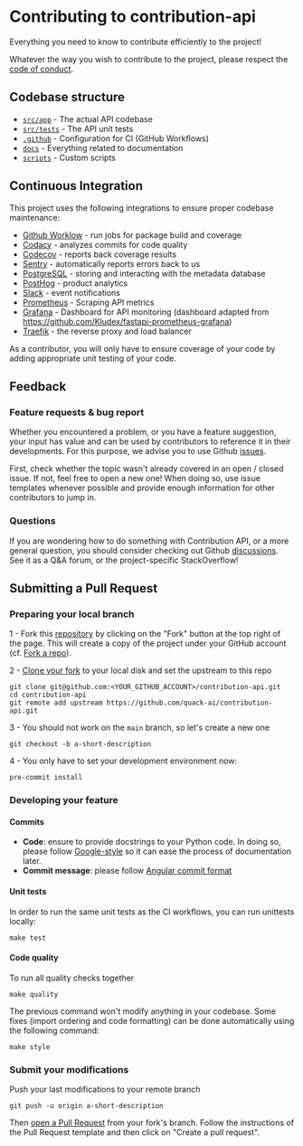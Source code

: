 # Contributing to contribution-api

Everything you need to know to contribute efficiently to the project!

Whatever the way you wish to contribute to the project, please respect the [code of conduct](CODE_OF_CONDUCT.md).



## Codebase structure

- [`src/app`](https://github.com/quack-ai/contribution-api/blob/main/src/app) - The actual API codebase
- [`src/tests`](https://github.com/quack-ai/contribution-api/blob/main/src/tests) - The API unit tests
- [`.github`](https://github.com/quack-ai/contribution-api/blob/main/.github) - Configuration for CI (GitHub Workflows)
- [`docs`](https://github.com/quack-ai/contribution-api/blob/main/docs) - Everything related to documentation
- [`scripts`](https://github.com/quack-ai/contribution-api/blob/main/scripts) - Custom scripts


## Continuous Integration

This project uses the following integrations to ensure proper codebase maintenance:

- [Github Worklow](https://help.github.com/en/actions/configuring-and-managing-workflows/configuring-a-workflow) - run jobs for package build and coverage
- [Codacy](https://www.codacy.com/) - analyzes commits for code quality
- [Codecov](https://codecov.io/) - reports back coverage results
- [Sentry](https://docs.sentry.io/platforms/python/) - automatically reports errors back to us
- [PostgreSQL](https://www.postgresql.org/) - storing and interacting with the metadata database
- [PostHog](https://posthog.com/) - product analytics
- [Slack](https://slack.com/) - event notifications
- [Prometheus](https://prometheus.io/) - Scraping API metrics
- [Grafana](https://grafana.com/) - Dashboard for API monitoring (dashboard adapted from https://github.com/Kludex/fastapi-prometheus-grafana)
- [Traefik](https://traefik.io/) - the reverse proxy and load balancer

As a contributor, you will only have to ensure coverage of your code by adding appropriate unit testing of your code.



## Feedback

### Feature requests & bug report

Whether you encountered a problem, or you have a feature suggestion, your input has value and can be used by contributors to reference it in their developments. For this purpose, we advise you to use Github [issues](https://github.com/quack-ai/contribution-api/issues).

First, check whether the topic wasn't already covered in an open / closed issue. If not, feel free to open a new one! When doing so, use issue templates whenever possible and provide enough information for other contributors to jump in.

### Questions

If you are wondering how to do something with Contribution API, or a more general question, you should consider checking out Github [discussions](https://github.com/quack-ai/contribution-api/discussions). See it as a Q&A forum, or the project-specific StackOverflow!



## Submitting a Pull Request

### Preparing your local branch

1 - Fork this [repository](https://github.com/quack-ai/contribution-api) by clicking on the "Fork" button at the top right of the page. This will create a copy of the project under your GitHub account (cf. [Fork a repo](https://docs.github.com/en/get-started/quickstart/fork-a-repo)).

2 - [Clone your fork](https://docs.github.com/en/repositories/creating-and-managing-repositories/cloning-a-repository) to your local disk and set the upstream to this repo
```shell
git clone git@github.com:<YOUR_GITHUB_ACCOUNT>/contribution-api.git
cd contribution-api
git remote add upstream https://github.com/quack-ai/contribution-api.git
```

3 - You should not work on the `main` branch, so let's create a new one
```shell
git checkout -b a-short-description
```

4 - You only have to set your development environment now:
```shell
pre-commit install
```

### Developing your feature

#### Commits

- **Code**: ensure to provide docstrings to your Python code. In doing so, please follow [Google-style](https://sphinxcontrib-napoleon.readthedocs.io/en/latest/example_google.html) so it can ease the process of documentation later.
- **Commit message**: please follow [Angular commit format](https://github.com/angular/angular/blob/main/CONTRIBUTING.md#-commit-message-format)

#### Unit tests

In order to run the same unit tests as the CI workflows, you can run unittests locally:

```shell
make test
```

#### Code quality

To run all quality checks together

```shell
make quality
```

The previous command won't modify anything in your codebase. Some fixes (import ordering and code formatting) can be done automatically using the following command:

```shell
make style
```

### Submit your modifications

Push your last modifications to your remote branch
```shell
git push -u origin a-short-description
```

Then [open a Pull Request](https://docs.github.com/en/github/collaborating-with-pull-requests/proposing-changes-to-your-work-with-pull-requests/creating-a-pull-request) from your fork's branch. Follow the instructions of the Pull Request template and then click on "Create a pull request".
